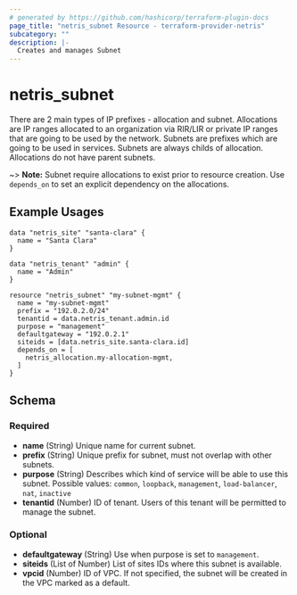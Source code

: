 ```yaml
---
# generated by https://github.com/hashicorp/terraform-plugin-docs
page_title: "netris_subnet Resource - terraform-provider-netris"
subcategory: ""
description: |-
  Creates and manages Subnet
---
```


# netris_subnet

There are 2 main types of IP prefixes - allocation and subnet. Allocations are IP ranges allocated to an organization via RIR/LIR or private IP ranges that are going to be used by the network. Subnets are prefixes which are going to be used in services. Subnets are always childs of allocation. Allocations do not have parent subnets.

~> **Note:** Subnet require allocations to exist prior to resource creation. Use `depends_on` to set an explicit dependency on the allocations.

## Example Usages

```hcl
data "netris_site" "santa-clara" {
  name = "Santa Clara"
}

data "netris_tenant" "admin" {
  name = "Admin"
}

resource "netris_subnet" "my-subnet-mgmt" {
  name = "my-subnet-mgmt"
  prefix = "192.0.2.0/24"
  tenantid = data.netris_tenant.admin.id
  purpose = "management"
  defaultgateway = "192.0.2.1"
  siteids = [data.netris_site.santa-clara.id]
  depends_on = [
    netris_allocation.my-allocation-mgmt,
  ]
}
```


<!-- schema generated by tfplugindocs -->
## Schema

### Required

- **name** (String) Unique name for current subnet.
- **prefix** (String) Unique prefix for subnet, must not overlap with other subnets.
- **purpose** (String) Describes which kind of service will be able to use this subnet. Possible values: `common`, `loopback`, `management`, `load-balancer`, `nat`, `inactive`
- **tenantid** (Number) ID of tenant. Users of this tenant will be permitted to manage the subnet.

### Optional

- **defaultgateway** (String) Use when purpose is set to `management`.
- **siteids** (List of Number) List of sites IDs where this subnet is available.
- **vpcid** (Number) ID of VPC. If not specified, the subnet will be created in the VPC marked as a default.
